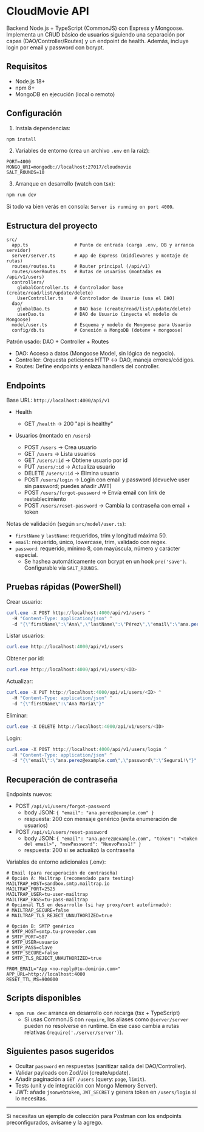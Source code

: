 # CloudMovie API

Backend Node.js + TypeScript (CommonJS) con Express y Mongoose. Implementa un CRUD básico de usuarios siguiendo una separación por capas (DAO/Controller/Routes) y un endpoint de health.
Además, incluye login por email y password con bcrypt.

## Requisitos
- Node.js 18+
- npm 8+
- MongoDB en ejecución (local o remoto)

## Configuración
1) Instala dependencias:
```powershell
npm install
```

2) Variables de entorno (crea un archivo `.env` en la raíz):
```env
PORT=4000
MONGO_URI=mongodb://localhost:27017/cloudmovie
SALT_ROUNDS=10
```

3) Arranque en desarrollo (watch con tsx):
```powershell
npm run dev
```

Si todo va bien verás en consola: `Server is running on port 4000`.

## Estructura del proyecto
```
src/
  app.ts                 # Punto de entrada (carga .env, DB y arranca servidor)
  server/server.ts       # App de Express (middlewares y montaje de rutas)
  routes/routes.ts       # Router principal (/api/v1)
  routes/userRoutes.ts   # Rutas de usuarios (montadas en /api/v1/users)
  controllers/
    globalController.ts  # Controlador base (create/read/list/update/delete)
    UserController.ts    # Controlador de Usuario (usa el DAO)
  dao/
    globalDao.ts         # DAO base (create/read/list/update/delete)
    userDao.ts           # DAO de Usuario (inyecta el modelo de Mongoose)
  model/user.ts          # Esquema y modelo de Mongoose para Usuario
  config/db.ts           # Conexión a MongoDB (dotenv + mongoose)
```

Patrón usado: DAO + Controller + Routes
- DAO: Acceso a datos (Mongoose Model, sin lógica de negocio).
- Controller: Orquesta peticiones HTTP ↔ DAO, maneja errores/códigos.
- Routes: Define endpoints y enlaza handlers del controller.

## Endpoints
Base URL: `http://localhost:4000/api/v1`

- Health
  - GET `/health` → 200 "api is healthy"

- Usuarios (montado en `/users`)
  - POST `/users` → Crea usuario
  - GET `/users` → Lista usuarios
  - GET `/users/:id` → Obtiene usuario por id
  - PUT `/users/:id` → Actualiza usuario
  - DELETE `/users/:id` → Elimina usuario
  - POST `/users/login` → Login con email y password (devuelve user sin password; puedes añadir JWT)
  - POST `/users/forgot-password` → Envía email con link de restablecimiento
  - POST `/users/reset-password` → Cambia la contraseña con email + token

Notas de validación (según `src/model/user.ts`):
- `firstName` y `lastName`: requeridos, trim y longitud máxima 50.
- `email`: requerido, único, lowercase, trim, validado con regex.
- `password`: requerido, mínimo 8, con mayúscula, número y carácter especial.
  - Se hashea automáticamente con bcrypt en un hook `pre('save')`. Configurable vía `SALT_ROUNDS`.

## Pruebas rápidas (PowerShell)
Crear usuario:
```powershell
curl.exe -X POST http://localhost:4000/api/v1/users ^
  -H "Content-Type: application/json" ^
  -d "{\"firstName\":\"Ana\",\"lastName\":\"Pérez\",\"email\":\"ana.perez@example.com\",\"password\":\"Segura1!\"}"
```

Listar usuarios:
```powershell
curl.exe http://localhost:4000/api/v1/users
```

Obtener por id:
```powershell
curl.exe http://localhost:4000/api/v1/users/<ID>
```

Actualizar:
```powershell
curl.exe -X PUT http://localhost:4000/api/v1/users/<ID> ^
  -H "Content-Type: application/json" ^
  -d "{\"firstName\":\"Ana María\"}"
```

Eliminar:
```powershell
curl.exe -X DELETE http://localhost:4000/api/v1/users/<ID>
```

Login:
```powershell
curl.exe -X POST http://localhost:4000/api/v1/users/login ^
  -H "Content-Type: application/json" ^
  -d "{\"email\":\"ana.perez@example.com\",\"password\":\"Segura1!\"}"
```

## Recuperación de contraseña

Endpoints nuevos:
- POST `/api/v1/users/forgot-password`
  - body JSON: `{ "email": "ana.perez@example.com" }`
  - respuesta: 200 con mensaje genérico (evita enumeración de usuarios)
- POST `/api/v1/users/reset-password`
  - body JSON: `{ "email": "ana.perez@example.com", "token": "<token del email>", "newPassword": "NuevoPass1!" }`
  - respuesta: 200 si se actualizó la contraseña

Variables de entorno adicionales (.env):
```env
# Email (para recuperación de contraseña)
# Opción A: Mailtrap (recomendado para testing)
MAILTRAP_HOST=sandbox.smtp.mailtrap.io
MAILTRAP_PORT=2525
MAILTRAP_USER=tu-user-mailtrap
MAILTRAP_PASS=tu-pass-mailtrap
# Opcional TLS en desarrollo (si hay proxy/cert autofirmado):
# MAILTRAP_SECURE=false
# MAILTRAP_TLS_REJECT_UNAUTHORIZED=true

# Opción B: SMTP genérico
# SMTP_HOST=smtp.tu-proveedor.com
# SMTP_PORT=587
# SMTP_USER=usuario
# SMTP_PASS=clave
# SMTP_SECURE=false
# SMTP_TLS_REJECT_UNAUTHORIZED=true

FROM_EMAIL="App <no-reply@tu-dominio.com>"
APP_URL=http://localhost:4000
RESET_TTL_MS=900000
```

## Scripts disponibles
- `npm run dev`: arranca en desarrollo con recarga (tsx + TypeScript)
  - Si usas CommonJS con `require`, los aliases como `@server/server` pueden no resolverse en runtime. En ese caso cambia a rutas relativas (`require('./server/server')`).

## Siguientes pasos sugeridos
- Ocultar `password` en respuestas (sanitizar salida del DAO/Controller).
- Validar payloads con Zod/Joi (create/update).
- Añadir paginación a `GET /users` (query: `page`, `limit`).
- Tests (unit y de integración con Mongo Memory Server).
- JWT: añade `jsonwebtoken`, `JWT_SECRET` y genera token en `/users/login` si lo necesitas.

---
Si necesitas un ejemplo de colección para Postman con los endpoints preconfigurados, avísame y la agrego.
